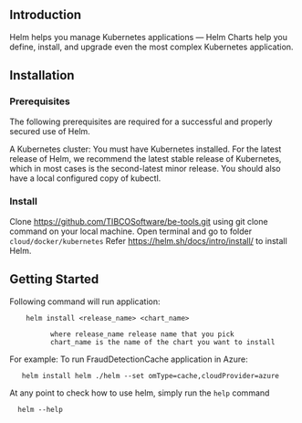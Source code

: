 ## Introduction

Helm helps you manage Kubernetes applications — Helm Charts help you define, install, and upgrade even the most complex Kubernetes application.


## Installation

### Prerequisites

The following prerequisites are required for a successful and properly secured use of Helm.

A Kubernetes cluster: You must have Kubernetes installed. For the latest release of Helm, we recommend the latest stable release of Kubernetes, which in most cases is the second-latest minor release.
You should also have a local configured copy of kubectl.


### Install
Clone https://github.com/TIBCOSoftware/be-tools.git using git clone command on your local machine. Open terminal and go to folder `cloud/docker/kubernetes`
Refer https://helm.sh/docs/intro/install/ to install Helm.


## Getting Started

Following command will run application:

        helm install <release_name> <chart_name>

              where release_name release name that you pick
              chart_name is the name of the chart you want to install

For example:
To run FraudDetectionCache application in Azure:

       helm install helm ./helm --set omType=cache,cloudProvider=azure


At any point to check how to use helm, simply run the `help` command

      helm --help
